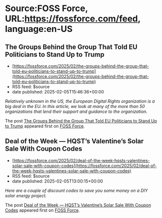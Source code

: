 # Source:FOSS Force, URL:https://fossforce.com/feed, language:en-US

## The Groups Behind the Group That Told EU Politicians to Stand Up to Trump
 - [https://fossforce.com/2025/02/the-groups-behind-the-group-that-told-eu-politicians-to-stand-up-to-trump](https://fossforce.com/2025/02/the-groups-behind-the-group-that-told-eu-politicians-to-stand-up-to-trump)
 - RSS feed: $source
 - date published: 2025-02-05T15:46:36+00:00

<p><em>Relatively unknown in the US, the European Digital Rights organization is a big deal in the EU. In this article, we look at many of the more than 50 organizations that lend their support and guidance to the organization.</em></p>
<p>The post <a href="https://fossforce.com/2025/02/the-groups-behind-the-group-that-told-eu-politicians-to-stand-up-to-trump/">The Groups Behind the Group That Told EU Politicians to Stand Up to Trump</a> appeared first on <a href="https://fossforce.com">FOSS Force</a>.</p>

## Deal of the Week — HQST’s Valentine’s Solar Sale With Coupon Codes
 - [https://fossforce.com/2025/02/deal-of-the-week-hqsts-valentines-solar-sale-with-coupon-codes](https://fossforce.com/2025/02/deal-of-the-week-hqsts-valentines-solar-sale-with-coupon-codes)
 - RSS feed: $source
 - date published: 2025-02-05T13:00:15+00:00

<p><em>Here are a couple of discount codes to save you some money on a DIY solar energy project.</em></p>
<p>The post <a href="https://fossforce.com/2025/02/deal-of-the-week-hqsts-valentines-solar-sale-with-coupon-codes/">Deal of the Week &#8212; HQST&#8217;s Valentine&#8217;s Solar Sale With Coupon Codes</a> appeared first on <a href="https://fossforce.com">FOSS Force</a>.</p>

